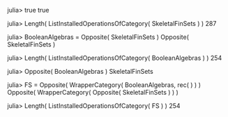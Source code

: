 

julia> true
true

julia> Length( ListInstalledOperationsOfCategory( SkeletalFinSets ) )
287

julia> BooleanAlgebras = Opposite( SkeletalFinSets )
Opposite( SkeletalFinSets )

julia> Length( ListInstalledOperationsOfCategory( BooleanAlgebras ) )
254

julia> Opposite( BooleanAlgebras )
SkeletalFinSets

julia> FS = Opposite( WrapperCategory( BooleanAlgebras, rec( ) ) )
Opposite( WrapperCategory( Opposite( SkeletalFinSets ) ) )

julia> Length( ListInstalledOperationsOfCategory( FS ) )
254
